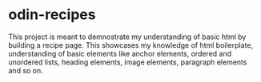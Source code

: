 # odin-recipes
This project is meant to demnostrate my understanding of basic html by building a recipe page. This showcases my knowledge of html boilerplate, understanding of basic elements like anchor elements, ordered and unordered lists, heading elements, image elements, paragraph elements and so on.